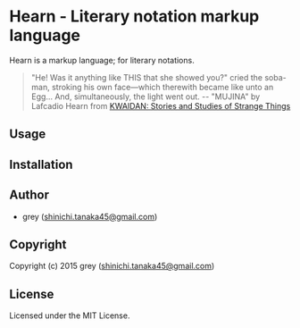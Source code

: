 # Hearn - Literary notation markup language

Hearn is a markup language; for literary notations.

>  "He! Was it anything like THIS that she showed you?" cried the soba-man, stroking his own face—which therewith became like unto an Egg... And, simultaneously, the light went out.
> -- "MUJINA" by Lafcadio Hearn from [KWAIDAN: Stories and Studies of Strange Things](http://www.gutenberg.org/files/1210/1210-h/1210-h.htm)


## Usage

## Installation

## Author

* grey (shinichi.tanaka45@gmail.com)

## Copyright

Copyright (c) 2015 grey (shinichi.tanaka45@gmail.com)

## License

Licensed under the MIT License.
